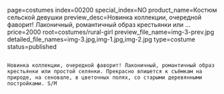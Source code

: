 page=costumes
index=00200
special_index=NO
product_name=Костюм сельской девушки
preview_desc=Новинка коллекции, очередной фаворит! Лаконичный, романтичный образ крестьянки или ...
price=2000
root=costumes/rural-girl
preview_file_name=img-3-prev.jpg
detailed_file_names=img-3.jpg,img-1.jpg,img-2.jpg
type=costume
status=published
~~~~~~

Новинка коллекции, очередной фаворит! Лаконичный, романтичный образ крестьянки или простой селянки. Прекрасно впишется к съёмкам на природе, на сеновале, в цветочных полях, со старыми деревянными постройками. S/M